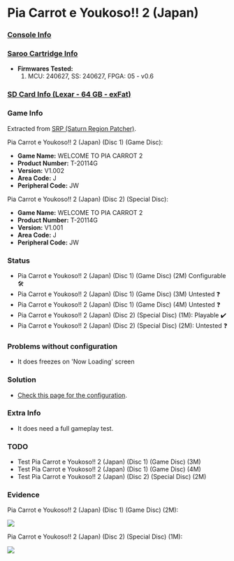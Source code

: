 # Pia Carrot e Youkoso!! 2 (Japan)

### [Console Info](../../../../../Info/Consoles/VA13/README.md)

### [Saroo Cartridge Info](../../../../../Info/Cartridges/RetroGameParadiseStore/1.32F/README.md)

- <b>Firmwares Tested:</b>
  1. MCU: 240627, SS: 240627, FPGA: 05 - v0.6

### [SD Card Info (Lexar - 64 GB - exFat)](../../../../../Info/SdCards/Lexar/64GB/exfat/README.md)

### Game Info

Extracted from [SRP (Saturn Region Patcher)](https://segaxtreme.net/resources/saturn-region-patcher.81/download).

Pia Carrot e Youkoso!! 2 (Japan) (Disc 1) (Game Disc):

- <b>Game Name:</b> WELCOME TO PIA CARROT 2
- <b>Product Number:</b> T-20114G
- <b>Version:</b> V1.002
- <b>Area Code:</b> J
- <b>Peripheral Code:</b> JW

Pia Carrot e Youkoso!! 2 (Japan) (Disc 2) (Special Disc):

- <b>Game Name:</b> WELCOME TO PIA CARROT 2
- <b>Product Number:</b> T-20114G
- <b>Version:</b> V1.001
- <b>Area Code:</b> J
- <b>Peripheral Code:</b> JW

### Status

- Pia Carrot e Youkoso!! 2 (Japan) (Disc 1) (Game Disc) (2M) Configurable :hammer_and_wrench:
- Pia Carrot e Youkoso!! 2 (Japan) (Disc 1) (Game Disc) (3M) Untested :question:
- Pia Carrot e Youkoso!! 2 (Japan) (Disc 1) (Game Disc) (4M) Untested :question:
- Pia Carrot e Youkoso!! 2 (Japan) (Disc 2) (Special Disc) (1M): Playable :heavy_check_mark:
- Pia Carrot e Youkoso!! 2 (Japan) (Disc 2) (Special Disc) (2M): Untested :question:

### Problems without configuration

- It does freezes on 'Now Loading' screen

### Solution

- [Check this page for the configuration](https://github.com/williamdsw/saroo-configuration-list/blob/master/Regions/Retails/Japan/T-20114G/README.md).

### Extra Info

- It does need a full gameplay test.

### TODO

- Test Pia Carrot e Youkoso!! 2 (Japan) (Disc 1) (Game Disc) (3M)
- Test Pia Carrot e Youkoso!! 2 (Japan) (Disc 1) (Game Disc) (4M)
- Test Pia Carrot e Youkoso!! 2 (Japan) (Disc 2) (Special Disc) (2M)

### Evidence

Pia Carrot e Youkoso!! 2 (Japan) (Disc 1) (Game Disc) (2M):

[![](https://img.youtube.com/vi/fYEm7gOIvNc/0.jpg)](https://www.youtube.com/watch?v=fYEm7gOIvNc)

Pia Carrot e Youkoso!! 2 (Japan) (Disc 2) (Special Disc) (1M):

[![](https://img.youtube.com/vi/EWZdaqcutXM/0.jpg)](https://www.youtube.com/watch?v=EWZdaqcutXM)
